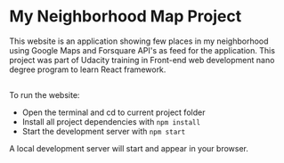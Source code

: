 # My Neighborhood Map Project

This website is an application showing few places in my neighborhood using Google Maps and Forsquare API's as feed for the application. This project was part of Udacity training in Front-end web development nano degree program to learn React framework.

## 

To run the website:
* Open the terminal and cd to current project folder
* Install all project dependencies with `npm install`
* Start the development server with `npm start`

A local development server will start and appear in your browser.
